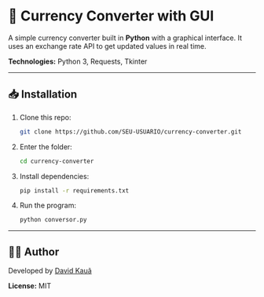 # 💱 Currency Converter with GUI

A simple currency converter built in **Python** with a graphical interface. It uses an exchange rate API to get updated values in real time.

**Technologies:** Python 3, Requests, Tkinter

---

## 📥 Installation

1. Clone this repo:

   ```bash
   git clone https://github.com/SEU-USUARIO/currency-converter.git
   ```
2. Enter the folder:

   ```bash
   cd currency-converter
   ```
3. Install dependencies:

   ```bash
   pip install -r requirements.txt
   ```
4. Run the program:

   ```bash
   python conversor.py
   ```



---

## 👨‍💻 Author

Developed by [David Kauã](https://github.com/D4vidKa)

**License:** MIT
